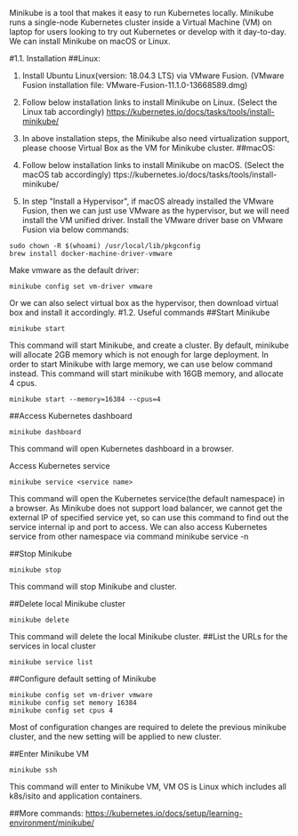 Minikube is a tool that makes it easy to run Kubernetes locally. Minikube runs a single-node Kubernetes cluster inside a Virtual Machine (VM) on laptop for users looking to try out Kubernetes or develop with it day-to-day. We can install Minikube on macOS or Linux.

#1.1. Installation
##Linux:

1. Install Ubuntu Linux(version: 18.04.3 LTS) via VMware Fusion. (VMware Fusion installation file: VMware-Fusion-11.1.0-13668589.dmg)
2. Follow below installation links to install Minikube on Linux. (Select the Linux tab accordingly)
https://kubernetes.io/docs/tasks/tools/install-minikube/
3. In above installation steps, the Minikube also need virtualization support, please choose Virtual Box as the VM for Minikube cluster. 
##macOS:

1. Follow below installation links to install Minikube on macOS. (Select the macOS tab accordingly)
ttps://kubernetes.io/docs/tasks/tools/install-minikube/
2. In step "Install a Hypervisor", if macOS already installed the VMware Fusion, then we can just use VMware as the hypervisor, but we will need install the VM unified driver.
Install the VMware driver base on VMware Fusion via below commands:
```
sudo chown -R $(whoami) /usr/local/lib/pkgconfig
brew install docker-machine-driver-vmware
```
Make vmware as the default driver:
```
minikube config set vm-driver vmware
```
Or we can also select virtual box as the hypervisor, then download virtual box and install it accordingly.
#1.2. Useful commands
##Start Minikube
```
minikube start
```

This command will start Minikube, and create a cluster. By default, minikube will allocate 2GB memory which is not enough for large deployment. In order to start Minikube with large memory, we can use below command instead. This command will start minikube with 16GB memory, and allocate 4 cpus.
```
minikube start --memory=16384 --cpus=4
```
##Access Kubernetes dashboard
```
minikube dashboard
```
This command will open Kubernetes dashboard in a browser.

Access Kubernetes service
```
minikube service <service name>
```
This command will open the Kubernetes service(the default namespace) in a browser. As Minikube does not support load balancer,  we cannot get the external IP of specified service yet, so can use this command to find out the service internal ip and port to access.
We can also access Kubernetes service from other namespace via command minikube service <service name> -n <name space>

##Stop Minikube
```
minikube stop
```
This command will stop Minikube and cluster.

##Delete local Minikube cluster
```
minikube delete
```
This command will delete the local Minikube cluster.
##List the URLs for the services in local cluster
```
minikube service list
```
##Configure default setting of Minikube
```
minikube config set vm-driver vmware
minikube config set memory 16384
minikube config set cpus 4
```
Most of configuration changes are required to delete the previous minikube cluster, and the new setting will be applied to new cluster.

##Enter Minikube VM
```
minikube ssh
```
This command will enter to Minikube VM, VM OS is Linux which includes all k8s/isito and application containers. 

##More commands:
https://kubernetes.io/docs/setup/learning-environment/minikube/
